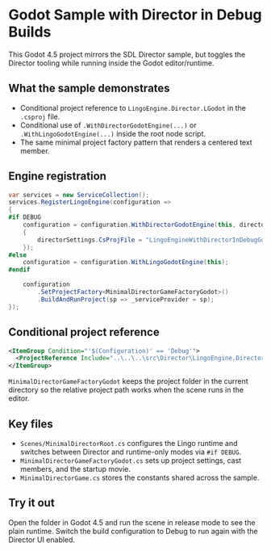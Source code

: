 # Godot Sample with Director in Debug Builds

This Godot 4.5 project mirrors the SDL Director sample, but toggles the Director tooling while running inside the Godot editor/runtime.

## What the sample demonstrates
- Conditional project reference to `LingoEngine.Director.LGodot` in the `.csproj` file.
- Conditional use of `.WithDirectorGodotEngine(...)` or `.WithLingoGodotEngine(...)` inside the root node script.
- The same minimal project factory pattern that renders a centered text member.

## Engine registration
```csharp
var services = new ServiceCollection();
services.RegisterLingoEngine(configuration =>
{
#if DEBUG
    configuration = configuration.WithDirectorGodotEngine(this, directorSettings =>
    {
        directorSettings.CsProjFile = "LingoEngineWithDirectorInDebugGodot.csproj";
    });
#else
    configuration = configuration.WithLingoGodotEngine(this);
#endif

    configuration
        .SetProjectFactory<MinimalDirectorGameFactoryGodot>()
        .BuildAndRunProject(sp => _serviceProvider = sp);
});
```

## Conditional project reference
```xml
<ItemGroup Condition="'$(Configuration)' == 'Debug'">
  <ProjectReference Include="..\..\..\src\Director\LingoEngine.Director.LGodot\LingoEngine.Director.LGodot.csproj" />
</ItemGroup>
```

`MinimalDirectorGameFactoryGodot` keeps the project folder in the current directory so the relative project path works when the scene runs in the editor.

## Key files
- `Scenes/MinimalDirectorRoot.cs` configures the Lingo runtime and switches between Director and runtime-only modes via `#if DEBUG`.
- `MinimalDirectorGameFactoryGodot.cs` sets up project settings, cast members, and the startup movie.
- `MinimalDirectorGame.cs` stores the constants shared across the sample.

## Try it out
Open the folder in Godot 4.5 and run the scene in release mode to see the plain runtime.
Switch the build configuration to Debug to run again with the Director UI enabled.

